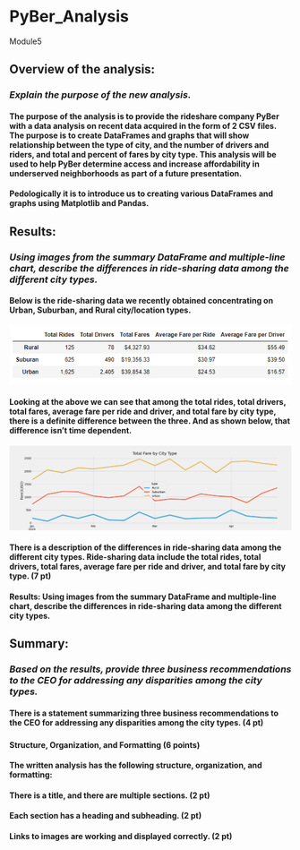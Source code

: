 # PyBer_Analysis
Module5
##
## Overview of the analysis: 
### *Explain the purpose of the new analysis.*
#### The purpose of the analysis is to provide the rideshare company PyBer with a data analysis on recent data acquired in the form of 2 CSV files. The purpose is to create DataFrames and graphs that will show relationship between the type of city, and the number of drivers and riders, and total and percent of fares by city type. This analysis will be used to help PyBer determine access and increase affordability in underserved neighborhoods as part of a future presentation. 
#### Pedologically it is to introduce us to creating various DataFrames and graphs using Matplotlib and Pandas. 
## 
## Results:
### *Using images from the summary DataFrame and multiple-line chart, describe the differences in ride-sharing data among the different city types.* 
#### Below is the ride-sharing data we recently obtained concentrating on Urban, Suburban, and Rural city/location types. 
![picture alt](https://github.com/Chipsheffield/PyBer_Analysis/blob/main/analysis/PyBer%20Challange%20DataFrame.png)
####
#### Looking at the above we can see that among the total rides, total drivers, total fares, average fare per ride and driver, and total fare by city type, there is a definite difference between the three. And as shown below, that difference isn’t time dependent. 
![picture alt](https://github.com/Chipsheffield/PyBer_Analysis/blob/main/analysis/PyBer_fare_summary.png)





#### There is a description of the differences in ride-sharing data among the different city types. Ride-sharing data include the total rides, total drivers, total fares, average fare per ride and driver, and total fare by city type. (7 pt)
#### Results: Using images from the summary DataFrame and multiple-line chart, describe the differences in ride-sharing data among the different city types.


#### 
## 
## Summary: 
### *Based on the results, provide three business recommendations to the CEO for addressing any disparities among the city types.* 
#### 
#### There is a statement summarizing three business recommendations to the CEO for addressing any disparities among the city types. (4 pt)
###
#### Structure, Organization, and Formatting (6 points)
#### The written analysis has the following structure, organization, and formatting:

#### There is a title, and there are multiple sections. (2 pt)
#### Each section has a heading and subheading. (2 pt)
#### Links to images are working and displayed correctly. (2 pt)


